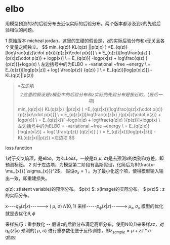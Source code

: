 
# elbo
用模型预测的z的后验分布去近似实际的后验分布。两个版本都涉及到z的先验后验相似的问题。

1 原始版本 micheal jordan，这里的生硬的假设是，z的实际后验分布和x无关且各个变量之间独立。
$$
min_{q(z)} KL(q(z) ||p(z|x) ) =E_{q(z)}[log\frac{q(z)\cdot p(x)}{p(z|x)\cdot p(x)}] \\
 = E_{q(z)}[log\frac{q(z) }{p(x|z)\cdot p(z)} + logp(x)]   \\
 = E_{q(z)}[ -logp(x|z) + log\frac{q(z) }{p(z)}]+logp(x)  \\
左边括号中的为ELBO = -variational ~free ~energy \\
 = E_{q(z)}[log[p(x|z)] + log( \frac{p(z)} {q(z)} ] \\
 = E_{q(z)}[log[p(x|z)]] - KL(q(z)||p(z)) 
 >=左边项
$$
2 这里的假设是z模型中的后验分布和z实际的先验分布是接近的，(最后一项)
$$
min_{q(z|x)} KL(q(z|x) ||p(z|x) ) =E_{q(z|x)}[log\frac{q(z|x)\cdot p(x)}{p(z|x)\cdot p(x)}] \\
 = E_{q(z|x)}[log\frac{q(z|x) }{p(x|z)\cdot p(z)} + logp(x)]   \\
 = E_{q(z|x)}[ -logp(x|z) + log\frac{q(z|x) }{p(z)}]+logp(x)  \\
左边括号中的为ELBO = -variational ~free ~energy \\
 = E_{q(z|x)}[log[p(x|z)] + log( \frac{p(z)} {q(z|x)} ] \\
 = E_{q(z|x)}[log[p(x|z)]]  - KL(q(z|x)||p(z)) 
 >=左边项
$$

loss function 

1对于交叉熵项，是elbo。为KLLoss，一般是z( $\mu$, $\sigma$)是去预测x的类别和方差，即预测标签。
2 对于左边项，为模型第二阶段有高斯假设，化简后为$(\frac{x-\mu_{x}}{  \sigma_{x}})^2$， 假设$\sigma_{x} = 1$ 。为了最小化这个项，使得模型输入输出一致，即重建损失。

$q(z)$:  z(latent variable)的预测分布。 
$p(x) $: x(Image)的实际分布。
$ p(z)$ : z的实际分布。

 x----$q_{\theta}(z|x)$------> ( $\mu$, $\sigma$)   $N(0,1)$ 采样-----$p_{\phi}(x|z)$-----> $\mu_{x},  \sigma_{x}$
 模型的优化就是去优化$\theta, \phi$

采样技巧：重参数化 -- 假设z的后验分布满足高斯分布，使用N(0,1)来采样$zz$，对$q_{\theta}(z|x)$ 预测的( $\mu$, $\sigma$) 进行重参数化便于反传训练，即$z_{sample} = \mu+zz*\sigma$   
[gitee](https://gitee.com/ioou/vaeelbo)
